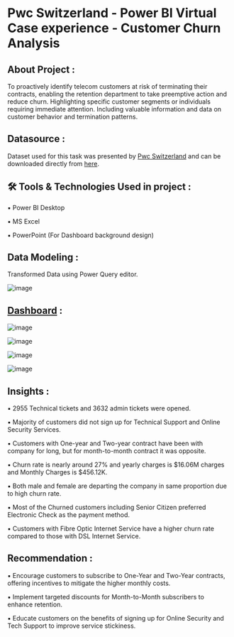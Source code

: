 # Pwc Switzerland - Power BI Virtual Case experience - Customer Churn Analysis

## About Project :
To proactively identify telecom customers at risk of terminating their contracts, enabling the retention department to take preemptive action and reduce churn. Highlighting specific customer segments or individuals requiring immediate attention. Including valuable information and data on customer behavior and termination patterns.

## Datasource :
Dataset used for this task was presented by [Pwc Switzerland](https://www.pwc.ch/en/careers-with-pwc/students/virtual-case-experience.html) and can be downloaded directly from [here](https://github.com/rashmi0007/customer_churn_analysis/blob/master/Telecom_Churn_Dataset.xlsx).

## 🛠 Tools & Technologies Used in project :
▪ Power BI Desktop

▪ MS Excel

▪ PowerPoint (For Dashboard background design)

## Data Modeling :
Transformed Data using Power Query editor.

![image](https://github.com/rashmi0007/customer_churn_analysis/assets/87612040/c78988cc-fff9-49a0-b847-4e287c23e42f)


## [Dashboard](https://github.com/rashmi0007/customer_churn_analysis/blob/master/Customer_Churn_Analysis.pbix) :

![image](https://github.com/rashmi0007/customer_churn_analysis/assets/87612040/5e485170-2fbb-4de2-8786-2c217ad17f3c)

![image](https://github.com/rashmi0007/customer_churn_analysis/assets/87612040/217eda03-9afa-46a0-8f50-5701b1a42651)

![image](https://github.com/rashmi0007/customer_churn_analysis/assets/87612040/ba334025-1323-43bd-8eeb-46c3e3af3385)

![image](https://github.com/rashmi0007/customer_churn_analysis/assets/87612040/c154499c-84e4-49d2-9d63-1a77cb8f49fe)


## Insights :
▪ 2955 Technical tickets and 3632 admin tickets were opened.

▪ Majority of customers did not sign up for Technical Support and Online Security Services.

▪ Customers with One-year and Two-year contract have been with company for long, but for month-to-month contract it was opposite.

▪ Churn rate is nearly around 27% and yearly charges is $16.06M charges and Monthly Charges is $456.12K.

▪ Both male and female are departing the company in same proportion due to high churn rate.

▪ Most of the Churned customers including Senior Citizen preferred Electronic Check as the payment method.

▪ Customers with Fibre Optic Internet Service have a higher churn rate compared to those with DSL Internet Service.

## Recommendation :
▪ Encourage customers to subscribe to One-Year and Two-Year contracts, offering incentives to mitigate the higher monthly costs.

▪ Implement targeted discounts for Month-to-Month subscribers to enhance retention.

▪ Educate customers on the benefits of signing up for Online Security and Tech Support to improve service stickiness.
